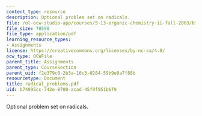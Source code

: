 ```yaml
---
content_type: resource
description: Optional problem set on radicals.
file: /ol-ocw-studio-app/courses/5-13-organic-chemistry-ii-fall-2003/b74995cc742e8700acad45f9f951b6f9_radical_problems.pdf
file_size: 70598
file_type: application/pdf
learning_resource_types:
- Assignments
license: https://creativecommons.org/licenses/by-nc-sa/4.0/
ocw_type: OCWFile
parent_title: Assignments
parent_type: CourseSection
parent_uid: f2e379c0-2b3a-16c3-0284-59b9e0a7f88b
resourcetype: Document
title: radical_problems.pdf
uid: b74995cc-742e-8700-acad-45f9f951b6f9
---
```

Optional problem set on radicals.